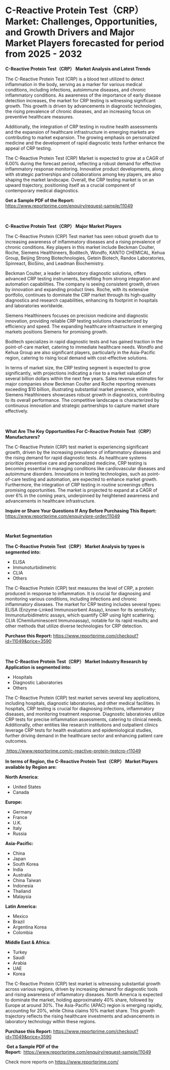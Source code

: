 <p><h1>C-Reactive Protein Test（CRP） Market: Challenges, Opportunities, and Growth Drivers and Major Market Players forecasted for period from 2025 - 2032</h1></p><p><strong>C-Reactive Protein Test（CRP） Market Analysis and Latest Trends</strong></p>
<p><p>The C-Reactive Protein Test (CRP) is a blood test utilized to detect inflammation in the body, serving as a marker for various medical conditions, including infections, autoimmune diseases, and chronic inflammatory conditions. As awareness of the importance of early disease detection increases, the market for CRP testing is witnessing significant growth. This growth is driven by advancements in diagnostic technologies, the rising prevalence of chronic diseases, and an increasing focus on preventive healthcare measures.</p><p>Additionally, the integration of CRP testing in routine health assessments and the expansion of healthcare infrastructure in emerging markets are contributing to market expansion. The growing emphasis on personalized medicine and the development of rapid diagnostic tests further enhance the appeal of CRP testing.</p><p>The C-Reactive Protein Test (CRP) Market is expected to grow at a CAGR of 6.00% during the forecast period, reflecting a robust demand for effective inflammatory response monitoring. Innovative product developments, along with strategic partnerships and collaborations among key players, are also shaping the market landscape. Overall, the CRP testing market is on an upward trajectory, positioning itself as a crucial component of contemporary medical diagnostics.</p></p>
<p><strong>Get a Sample PDF of the Report:&nbsp;</strong> <a href="https://www.reportprime.com/enquiry/request-sample/11049?utm_campaign=2746&utm_medium=2&utm_source=Github&utm_content=ia&utm_term=20032025&utm_id=c-reactive-protein-testcrp">https://www.reportprime.com/enquiry/request-sample/11049</a></p>
<p>&nbsp;</p>
<p><strong>C-Reactive Protein Test（CRP） Major Market Players</strong></p>
<p><p>The C-Reactive Protein (CRP) Test market has seen robust growth due to increasing awareness of inflammatory diseases and a rising prevalence of chronic conditions. Key players in this market include Beckman Coulter, Roche, Siemens Healthineers, Boditech, Wondfo, KANTO CHEMICAL, Kehua Group, Beijing Strong Biotechnologies, Getein Biotech, Randox Laboratories, Spinreact, BioSino, and Leadman Biochemistry.</p><p>Beckman Coulter, a leader in laboratory diagnostic solutions, offers advanced CRP testing instruments, benefiting from strong integration and automation capabilities. The company is seeing consistent growth, driven by innovation and expanding product lines. Roche, with its extensive portfolio, continues to dominate the CRP market through its high-quality diagnostics and research capabilities, enhancing its footprint in hospitals and laboratories worldwide.</p><p>Siemens Healthineers focuses on precision medicine and diagnostic innovation, providing reliable CRP testing solutions characterized by efficiency and speed. The expanding healthcare infrastructure in emerging markets positions Siemens for promising growth.</p><p>Boditech specializes in rapid diagnostic tests and has gained traction in the point-of-care market, catering to immediate healthcare needs. Wondfo and Kehua Group are also significant players, particularly in the Asia-Pacific region, catering to rising local demand with cost-effective solutions.</p><p>In terms of market size, the CRP testing segment is expected to grow significantly, with projections indicating a rise to a market valuation of several billion dollars within the next few years. Sales revenue estimates for major companies show Beckman Coulter and Roche reporting revenues exceeding $10 billion, illustrating substantial market presence, while Siemens Healthineers showcases robust growth in diagnostics, contributing to its overall performance. The competitive landscape is characterized by continuous innovation and strategic partnerships to capture market share effectively.</p></p>
<p>&nbsp;</p>
<p><strong>What Are The Key Opportunities For C-Reactive Protein Test（CRP） Manufacturers?</strong></p>
<p><p>The C-Reactive Protein (CRP) test market is experiencing significant growth, driven by the increasing prevalence of inflammatory diseases and the rising demand for rapid diagnostic tests. As healthcare systems prioritize preventive care and personalized medicine, CRP testing is becoming essential in managing conditions like cardiovascular diseases and autoimmune disorders. Innovations in testing technologies, such as point-of-care testing and automation, are expected to enhance market growth. Furthermore, the integration of CRP testing in routine screenings offers promising opportunities. The market is projected to expand at a CAGR of over 6% in the coming years, underpinned by heightened awareness and advancements in healthcare infrastructure.</p></p>
<p><strong>Inquire or Share Your Questions If Any Before Purchasing This Report:</strong> <a href="https://www.reportprime.com/enquiry/pre-order/11049?utm_campaign=2746&utm_medium=2&utm_source=Github&utm_content=ia&utm_term=20032025&utm_id=c-reactive-protein-testcrp">https://www.reportprime.com/enquiry/pre-order/11049</a></p>
<p>&nbsp;</p>
<p><strong>Market Segmentation</strong></p>
<p><strong>The C-Reactive Protein Test（CRP） Market Analysis by types is segmented into:</strong></p>
<p><ul><li>ELISA</li><li>Immunoturbidimetric</li><li>CLIA</li><li>Others</li></ul></p>
<p><p>The C-Reactive Protein (CRP) test measures the level of CRP, a protein produced in response to inflammation. It is crucial for diagnosing and monitoring various conditions, including infections and chronic inflammatory diseases. The market for CRP testing includes several types: ELISA (Enzyme-Linked Immunosorbent Assay), known for its sensitivity; Immunoturbidimetric assays, which quantify CRP using light scattering; CLIA (Chemiluminescent Immunoassay), notable for its rapid results; and other methods that utilize diverse technologies for CRP detection.</p></p>
<p><strong>Purchase this Report:&nbsp;</strong><a href="https://www.reportprime.com/checkout?id=11049&price=3590&utm_campaign=2746&utm_medium=2&utm_source=Github&utm_content=ia&utm_term=20032025&utm_id=c-reactive-protein-testcrp">https://www.reportprime.com/checkout?id=11049&price=3590</a></p>
<p>&nbsp;</p>
<p><strong>The C-Reactive Protein Test（CRP） Market Industry Research by Application is segmented into:</strong></p>
<p><ul><li>Hospitals</li><li>Diagnostic Laboratories</li><li>Others</li></ul></p>
<p><p>The C-Reactive Protein (CRP) test market serves several key applications, including hospitals, diagnostic laboratories, and other medical facilities. In hospitals, CRP testing is crucial for diagnosing infections, inflammatory diseases, and monitoring treatment response. Diagnostic laboratories utilize CRP tests for precise inflammation assessments, catering to clinical needs. Additionally, other entities like research institutions and outpatient clinics leverage CRP tests for health evaluations and epidemiological studies, further driving demand in the healthcare sector and enhancing patient care outcomes.</p></p>
<p><a href="https://www.reportprime.com/c-reactive-protein-testcrp-r11049?utm_campaign=2746&utm_medium=2&utm_source=Github&utm_content=ia&utm_term=20032025&utm_id=c-reactive-protein-testcrp">&nbsp;https://www.reportprime.com/c-reactive-protein-testcrp-r11049</a></p>
<p><strong>In terms of Region, the C-Reactive Protein Test（CRP） Market Players available by Region are:</strong></p>
<p>
    <p> <strong> North America: </strong>
        <ul>
            <li>United States</li>
            <li>Canada</li>
        </ul>
        </p> 
    <p> <strong> Europe: </strong>
        <ul>
            <li>Germany</li>
            <li>France</li>
            <li>U.K.</li>
            <li>Italy</li>
            <li>Russia</li>
        </ul>
        </p> 
    <p> <strong> Asia-Pacific: </strong>
        <ul>
            <li>China</li>
            <li>Japan</li>
            <li>South Korea</li>
            <li>India</li>
            <li>Australia</li>
            <li>China Taiwan</li>
            <li>Indonesia</li>
            <li>Thailand</li>
            <li>Malaysia</li>
        </ul>
        </p> 
    <p> <strong> Latin America: </strong>
        <ul>
            <li>Mexico</li>
            <li>Brazil</li>
            <li>Argentina Korea</li>
            <li>Colombia</li>
        </ul>
        </p> 
    <p> <strong> Middle East & Africa: </strong>
        <ul>
            <li>Turkey</li>
            <li>Saudi</li>
            <li>Arabia</li>
            <li>UAE</li>
            <li>Korea</li>
        </ul>
    </p>
    </p>
<p><p>The C-Reactive Protein (CRP) test market is witnessing substantial growth across various regions, driven by increasing demand for diagnostic tools and rising awareness of inflammatory diseases. North America is expected to dominate the market, holding approximately 40% share, followed by Europe at around 30%. The Asia-Pacific (APAC) region is emerging rapidly, accounting for 20%, while China claims 10% market share. This growth trajectory reflects the rising healthcare investments and advancements in laboratory technology within these regions.</p></p>
<p><strong>Purchase this Report: </strong><a href="https://www.reportprime.com/checkout?id=11049&price=3590&utm_campaign=2746&utm_medium=2&utm_source=Github&utm_content=ia&utm_term=20032025&utm_id=c-reactive-protein-testcrp">https://www.reportprime.com/checkout?id=11049&price=3590</a></p>
<p>&nbsp;<strong>Get a Sample PDF of the Report:&nbsp;&nbsp;</strong><a href="https://www.reportprime.com/enquiry/request-sample/11049?utm_campaign=2746&utm_medium=2&utm_source=Github&utm_content=ia&utm_term=20032025&utm_id=c-reactive-protein-testcrp">https://www.reportprime.com/enquiry/request-sample/11049</a></p>
<p><strong></strong></p>
<p>Check more reports on <a href="https://www.reportprime.com/?utm_campaign=2746&utm_medium=2&utm_source=Github&utm_content=ia&utm_term=20032025&utm_id=c-reactive-protein-testcrp">https://www.reportprime.com/</a></p>
